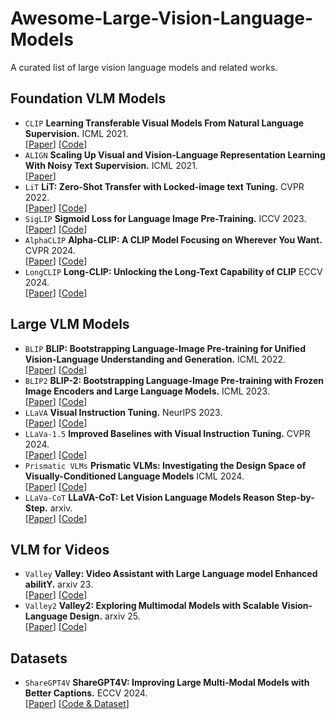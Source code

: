# Awesome-Large-Vision-Language-Models

A curated list of large vision language models and related works.

## Foundation VLM Models

- `CLIP` **Learning Transferable Visual Models From Natural Language Supervision.** ICML 2021.  
  [[Paper](https://arxiv.org/abs/2103.00020)] [[Code](https://github.com/OpenAI/CLIP)]  
- `ALIGN` **Scaling Up Visual and Vision-Language Representation Learning With Noisy Text Supervision.** ICML 2021.  
  [[Paper](https://arxiv.org/abs/2102.05918)]
- `LiT` **LiT: Zero-Shot Transfer with Locked-image text Tuning.** CVPR 2022.   
  [[Paper](https://arxiv.org/abs/2111.07991)] [[Code](https://github.com/google-research/vision_transformer#lit-models)] 
- `SigLIP` **Sigmoid Loss for Language Image Pre-Training.** ICCV 2023.  
  [[Paper](https://arxiv.org/abs/2303.15343)] [[Code](https://github.com/google-research/big_vision)]  
- `AlphaCLIP` **Alpha-CLIP: A CLIP Model Focusing on Wherever You Want.** CVPR 2024.  
  [[Paper](https://arxiv.org/abs/2312.03818)] [[Code](https://github.com/SunzeY/AlphaCLIP)] 
- `LongCLIP` **Long-CLIP: Unlocking the Long-Text Capability of CLIP** ECCV 2024.  
  [[Paper](https://arxiv.org/abs/2403.15378)] [[Code](https://github.com/beichenzbc/Long-CLIP)]

## Large VLM Models

- `BLIP` **BLIP: Bootstrapping Language-Image Pre-training for Unified Vision-Language Understanding and Generation.** ICML 2022.   
  [[Paper](https://arxiv.org/abs/2201.12086)] [[Code](https://github.com/salesforce/BLIP)]
- `BLIP2` **BLIP-2: Bootstrapping Language-Image Pre-training with Frozen Image Encoders and Large Language Models.** ICML 2023.   
  [[Paper](https://arxiv.org/abs/2301.12597)] [[Code](https://github.com/salesforce/LAVIS/tree/main/projects/blip2)]   
- `LLaVA` **Visual Instruction Tuning.**  NeurIPS 2023.  
  [[Paper](https://arxiv.org/abs/2304.08485)] [[Code](https://github.com/haotian-liu/LLaVA)]   
- `LLaVa-1.5` **Improved Baselines with Visual Instruction Tuning.** CVPR 2024.   
  [[Paper](https://arxiv.org/abs/2310.03744)] [[Code](https://github.com/haotian-liu/LLaVA)]   
- `Prismatic VLMs` **Prismatic VLMs: Investigating the Design Space of Visually-Conditioned Language Models** ICML 2024.   
  [[Paper](https://arxiv.org/abs/2402.07865)] [[Code](https://github.com/TRI-ML/prismatic-vlms)]
- `LLaVa-CoT` **LLaVA-CoT: Let Vision Language Models Reason Step-by-Step.** arxiv.   
  [[Paper](https://arxiv.org/abs/2411.10440)] [[Code](https://github.com/PKU-YuanGroup/LLaVA-CoT)]

## VLM for Videos

- `Valley` **Valley: Video Assistant with Large Language model Enhanced abilitY.** arxiv 23.   
[[Paper](https://arxiv.org/abs/2306.07207)] [[Code](https://github.com/bytedance/Valley)]   
- `Valley2` **Valley2: Exploring Multimodal Models with Scalable Vision-Language Design.** arxiv 25.   
[[Paper](https://arxiv.org/abs/2501.05901)] [[Code](https://github.com/bytedance/Valley)]   

## Datasets

- `ShareGPT4V` **ShareGPT4V: Improving Large Multi-Modal Models with Better Captions.** ECCV 2024.   
  [[Paper](https://arxiv.org/abs/2311.12793)] [[Code & Dataset](https://github.com/ShareGPT4Omni/ShareGPT4V)]
